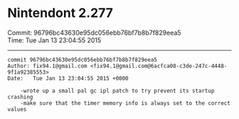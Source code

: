 # Nintendont 2.277
Commit: 96796bc43630e95dc056ebb76bf7b8b7f829eea5  
Time: Tue Jan 13 23:04:55 2015   

-----

```
commit 96796bc43630e95dc056ebb76bf7b8b7f829eea5
Author: fix94.1@gmail.com <fix94.1@gmail.com@6acfca08-c3de-247c-4448-9f1a92385553>
Date:   Tue Jan 13 23:04:55 2015 +0000

    -wrote up a small pal gc ipl patch to try prevent its startup crashing
    -make sure that the timer memory info is always set to the correct values
```
